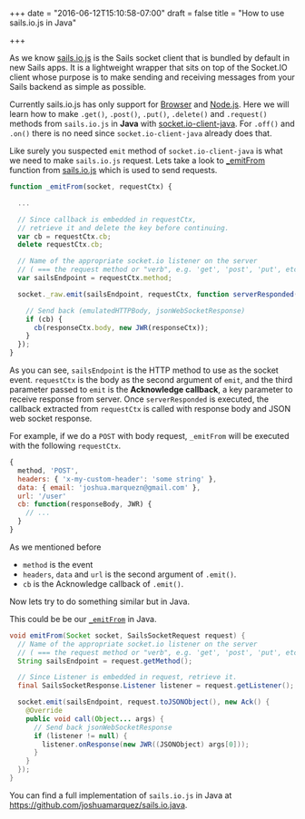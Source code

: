 +++
date = "2016-06-12T15:10:58-07:00"
draft = false
title = "How to use sails.io.js in Java"

+++

As we know [sails.io.js](https://github.com/balderdashy/sails.io.js) is the
Sails socket client that is bundled by default in new Sails apps. It is a
lightweight wrapper that sits on top of the Socket.IO client whose purpose is
to make sending and receiving messages from your Sails backend as simple as
possible.

Currently sails.io.js has only support for
[Browser](https://github.com/balderdashy/sails.io.js#for-the-browser) and
[Node.js](https://github.com/balderdashy/sails.io.js#for-nodejs). Here we will
learn how to make `.get()`, `.post()`, `.put()`, `.delete()` and `.request()`
methods from `sails.io.js` in **Java** with [socket.io-client-java](https://github.com/socketio/socket.io-client-java).
For `.off()` and `.on()` there is no need since `socket.io-client-java`
already does that.

Like surely you suspected `emit` method of `socket.io-client-java` is what we need
to make `sails.io.js` request. Lets take a look to
[_emitFrom](https://github.com/balderdashy/sails.io.js/blob/master/sails.io.js#L573) function from
[sails.io.js](https://github.com/balderdashy/sails.io.js/blob/master/sails.io.js) which is used to send requests.

```javascript
function _emitFrom(socket, requestCtx) {

  ...

  // Since callback is embedded in requestCtx,
  // retrieve it and delete the key before continuing.
  var cb = requestCtx.cb;
  delete requestCtx.cb;

  // Name of the appropriate socket.io listener on the server
  // ( === the request method or "verb", e.g. 'get', 'post', 'put', etc. )
  var sailsEndpoint = requestCtx.method;

  socket._raw.emit(sailsEndpoint, requestCtx, function serverResponded(responseCtx) {

    // Send back (emulatedHTTPBody, jsonWebSocketResponse)
    if (cb) {
      cb(responseCtx.body, new JWR(responseCtx));
    }
  });
}
```

As you can see, `sailsEndpoint` is the HTTP method to use as the socket event.
`requestCtx` is the body as the second argument of `emit`, and the third
parameter passed to `emit` is the  **Acknowledge callback**, a key parameter to
receive response from server. Once ``serverResponded`` is executed, the callback
extracted from `requestCtx` is called with response body and JSON web socket
response.

For example, if we do a `POST` with body request, `_emitFrom` will be executed
with the following `requestCtx`.

```javascript
{
  method, 'POST',
  headers: { 'x-my-custom-header': 'some string' },
  data: { email: 'joshua.marquezn@gmail.com' },
  url: '/user'
  cb: function(responseBody, JWR) {
    // ...
  }
}
```

As we mentioned before

* `method` is the event
* `headers`, `data` and `url` is the second argument of `.emit()`.
* `cb` is the Acknowledge callback of `.emit()`.

Now lets try to do something similar but in Java.

This could be be our [`_emitFrom`](https://github.com/balderdashy/sails.io.js/blob/master/sails.io.js#L573) in Java.

```java
void emitFrom(Socket socket, SailsSocketRequest request) {
  // Name of the appropriate socket.io listener on the server
  // ( === the request method or "verb", e.g. 'get', 'post', 'put', etc. )
  String sailsEndpoint = request.getMethod();

  // Since Listener is embedded in request, retrieve it.
  final SailsSocketResponse.Listener listener = request.getListener();

  socket.emit(sailsEndpoint, request.toJSONObject(), new Ack() {
    @Override
    public void call(Object... args) {
      // Send back jsonWebSocketResponse
      if (listener != null) {
        listener.onResponse(new JWR((JSONObject) args[0]));
      }
    }
  });
}
```

You can find a full implementation of `sails.io.js` in Java at https://github.com/joshuamarquez/sails.io.java.
